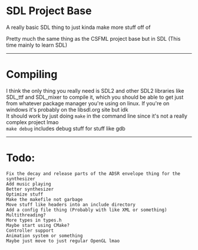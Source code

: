 # SDL Project Base
A really basic SDL thing to just kinda make more stuff off of

Pretty much the same thing as the CSFML project base but in SDL (This time mainly to learn SDL)<br>

---

# Compiling
I think the only thing you really need is SDL2 and other SDL2 libraries like SDL_ttf and SDL_mixer to compile it, which you should be able to get just from whatever package manager you're using on linux. If you're on windows it's probably on the libsdl.org site but idk<br>
It should work by just doing `make` in the command line since it's not a really complex project lmao<br>
`make debug` includes debug stuff for stuff like gdb<br>

---

# Todo:

`Fix the decay and release parts of the ADSR envelope thing for the synthesizer`<br>
`Add music playing`<br>
`Better synthesizer`<br>
`Optimize stuff`<br>
`Make the makefile not garbage`<br>
`Move stuff like headers into an include directory`<br>
`Add a config file thing (Probably with like XML or something)`<br>
`Multithreading?`<br>
`More types in types.h`<br>
`Maybe start using CMake?`<br>
`Controller support`<br>
`Animation system or something`<br>
`Maybe just move to just regular OpenGL lmao`<br>

